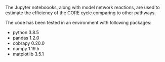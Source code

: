 The Jupyter noteboooks, along with model network reactions, are used to estimate the efficiency of the CORE cycle comparing to other pathways.   

The code has been tested in an environment with following packages: 
- python 3.8.5 
- pandas 1.2.0
- cobrapy 0.20.0
- numpy 1.19.5
- matplotlib 3.5.1